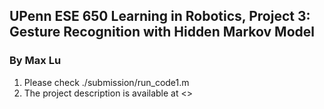 ## UPenn ESE 650 Learning in Robotics, Project 3: Gesture Recognition with Hidden Markov Model

### By Max Lu

1. Please check ./submission/run_code1.m
2. The project description is available at <>